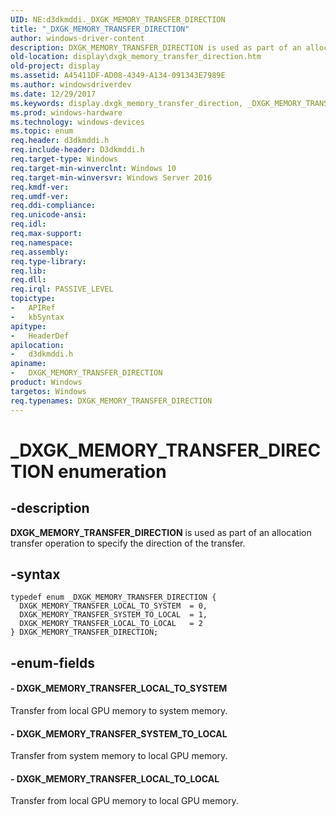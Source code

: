 ```yaml
---
UID: NE:d3dkmddi._DXGK_MEMORY_TRANSFER_DIRECTION
title: "_DXGK_MEMORY_TRANSFER_DIRECTION"
author: windows-driver-content
description: DXGK_MEMORY_TRANSFER_DIRECTION is used as part of an allocation transfer operation to specify the direction of the transfer.
old-location: display\dxgk_memory_transfer_direction.htm
old-project: display
ms.assetid: A45411DF-AD08-4349-A134-091343E7989E
ms.author: windowsdriverdev
ms.date: 12/29/2017
ms.keywords: display.dxgk_memory_transfer_direction, _DXGK_MEMORY_TRANSFER_DIRECTION, DXGK_MEMORY_TRANSFER_SYSTEM_TO_LOCAL, DXGK_MEMORY_TRANSFER_DIRECTION enumeration [Display Devices], DXGK_MEMORY_TRANSFER_DIRECTION, d3dkmddi/DXGK_MEMORY_TRANSFER_LOCAL_TO_SYSTEM, d3dkmddi/DXGK_MEMORY_TRANSFER_LOCAL_TO_LOCAL, d3dkmddi/DXGK_MEMORY_TRANSFER_SYSTEM_TO_LOCAL, d3dkmddi/DXGK_MEMORY_TRANSFER_DIRECTION, DXGK_MEMORY_TRANSFER_LOCAL_TO_SYSTEM, DXGK_MEMORY_TRANSFER_LOCAL_TO_LOCAL
ms.prod: windows-hardware
ms.technology: windows-devices
ms.topic: enum
req.header: d3dkmddi.h
req.include-header: D3dkmddi.h
req.target-type: Windows
req.target-min-winverclnt: Windows 10
req.target-min-winversvr: Windows Server 2016
req.kmdf-ver: 
req.umdf-ver: 
req.ddi-compliance: 
req.unicode-ansi: 
req.idl: 
req.max-support: 
req.namespace: 
req.assembly: 
req.type-library: 
req.lib: 
req.dll: 
req.irql: PASSIVE_LEVEL
topictype:
-	APIRef
-	kbSyntax
apitype:
-	HeaderDef
apilocation:
-	d3dkmddi.h
apiname:
-	DXGK_MEMORY_TRANSFER_DIRECTION
product: Windows
targetos: Windows
req.typenames: DXGK_MEMORY_TRANSFER_DIRECTION
---
```


# _DXGK_MEMORY_TRANSFER_DIRECTION enumeration


## -description


<b>DXGK_MEMORY_TRANSFER_DIRECTION</b> is used as part of an allocation transfer operation to specify the direction of the transfer.




## -syntax


````
typedef enum _DXGK_MEMORY_TRANSFER_DIRECTION { 
  DXGK_MEMORY_TRANSFER_LOCAL_TO_SYSTEM  = 0,
  DXGK_MEMORY_TRANSFER_SYSTEM_TO_LOCAL  = 1,
  DXGK_MEMORY_TRANSFER_LOCAL_TO_LOCAL   = 2
} DXGK_MEMORY_TRANSFER_DIRECTION;
````


## -enum-fields




#### - DXGK_MEMORY_TRANSFER_LOCAL_TO_SYSTEM

Transfer from local GPU memory to system memory.


#### - DXGK_MEMORY_TRANSFER_SYSTEM_TO_LOCAL

Transfer from system memory to local GPU memory.


#### - DXGK_MEMORY_TRANSFER_LOCAL_TO_LOCAL

Transfer from local GPU memory to local GPU memory.

